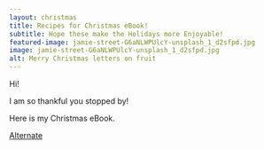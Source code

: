 ```yaml
---
layout: christmas
title: Recipes for Christmas eBook!
subtitle: Hope these make the Holidays more Enjoyable!
featured-image: jamie-street-G6aNLWPUlcY-unsplash_1_d2sfpd.jpg
image: jamie-street-G6aNLWPUlcY-unsplash_1_d2sfpd.jpg
alt: Merry Christmas letters on fruit
---
```

Hi!

I am so thankful you stopped by!

Here is my Christmas eBook.

<script type="text/javascript" src="https://cdnjs.buymeacoffee.com/1.0.0/button.prod.min.js" data-name="bmc-button" data-slug="h3withlaura" data-color="#f4f1ec" data-emoji=""  data-font="Cookie" data-text="Buy me a coffee" data-outline-color="#000000" data-font-color="#000000" data-coffee-color="#f4f1ec;" ></script><a href="/christmas_ebook_2020.pdf" class="button alt">Alternate</a>

<script data-name="BMC-Widget" src="https://cdnjs.buymeacoffee.com/1.0.0/widget.prod.min.js" data-id="h3withlaura" data-description="Support me on Buy me a coffee!" data-message="Thank you for visiting. You can now buy me a coffee!" data-color="#f4f1ec" data-position="Right" data-x_margin="18" data-y_margin="18"></script>
